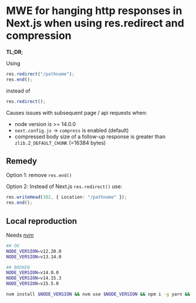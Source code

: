 # MWE for hanging http responses in Next.js when using res.redirect and compression

**TL;DR**;

Using

```ts
res.redirect("/pathname");
res.end();
```

instead of

```ts
res.redirect();
```

Causes issues with subsequent page / api requests when:

- node version is >= 14.0.0
- `next.config.js` → `compress` is enabled (default)
- compressed body size of a follow-up response is greater than `zlib.Z_DEFAULT_CHUNK` (=16384 bytes)

## Remedy

Option 1: remove `res.end()`

Option 2: Instead of Next.js `res.redirect()` use:

```ts
res.writeHead(302, { Location: "/pathname" });
res.end();
```

## Local reproduction

Needs [nvm](https://github.com/nvm-sh/nvm)

```sh
## OK
NODE_VERSION=v12.20.0
NODE_VERSION=v13.14.0

## BROKEN
NODE_VERSION=v14.0.0
NODE_VERSION=v14.15.3
NODE_VERSION=v15.5.0
```

```sh
nvm install $NODE_VERSION && nvm use $NODE_VERSION && npm i -g yarn && yarn --ignore-engines && yarn --ignore-engines dev
```
